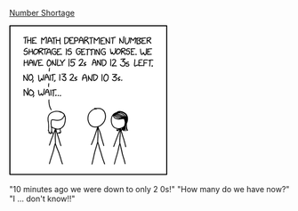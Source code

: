 [Number Shortage](https://xkcd.com/3009)

![Number Shortage](./random_comic.png)

"10 minutes ago we were down to only 2 0s!" "How many do we have now?" "I ... don't know!!"

